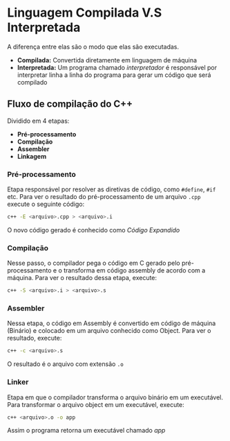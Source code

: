 # Linguagem Compilada V.S Interpretada

A diferença entre elas são o modo que elas são executadas.

- **Compilada:** Convertida diretamente em linguagem de máquina
- **Interpretada:** Um programa chamado *interpretador* é responsável por interpretar linha a linha do programa para gerar um código que será compilado

## Fluxo de compilação do C++
Dividido em 4 etapas:
- **Pré-processamento**
- **Compilação**
- **Assembler**
- **Linkagem**

### Pré-processamento
Etapa responsável por resolver as diretivas de código, como `#define`, `#if` etc. Para ver o resultado do pré-processamento de um arquivo `.cpp` execute o seguinte código:
```bash
c++ -E <arquivo>.cpp > <arquivo>.i
```
O novo código gerado é conhecido como *Código Expandido*

### Compilação
Nesse passo, o compilador pega o código em C gerado pelo pré-processamento e o transforma em código assembly de acordo com a máquina. Para ver o resultado dessa etapa, execute:
```bash
c++ -S <arquivo>.i > <arquivo>.s
```

### Assembler
Nessa etapa, o código em Assembly é convertido em código de máquina (Binário) e colocado em um arquivo conhecido como Object. Para ver o resultado, execute:
```bash
c++ -c <arquivo>.s
```
O resultado é o arquivo com extensão `.o`

### Linker
Etapa em que o compilador transforma o arquivo binário em um executável. Para transformar o arquivo object em um executável, execute:
```bash
c++ <arquivo>.o -o app
```

Assim o programa retorna um executável chamado *app*
